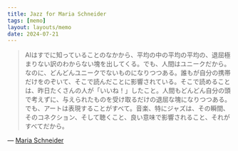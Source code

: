 ```yaml
---
title: Jazz for Maria Schneider
tags: [memo]
layout: layouts/memo
date: 2024-07-21
---
```


> AIはすでに知っていることのなかから、平均の中の平均の平均の、退屈極まりない訳のわからない塊を出してくる。でも、人間はユニークだから。なのに、どんどんユニークでないものになりつつある。誰もが自分の携帯だけをのぞいて、そこで読んだことに影響されている。そこで読めることは、昨日たくさんの人が「いいね！」したこと。人間もどんどん自分の頭で考えずに、与えられたものを受け取るだけの退屈な塊になりつつある。でも、アートは表現することがすべて。音楽、特にジャズは、その瞬間、そのコネクション、そして聴くこと、良い意味で影響されること、それがすべてだから。

— [Maria Schneider][1]

[1]: https://rollingstonejapan.com/articles/detail/41199/3/1/1
